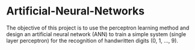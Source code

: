 # Artificial-Neural-Networks
The objective of this project is to use the perceptron learning method and design an artificial neural network (ANN) to train a simple system (single layer perceptron) for the recognition of handwritten digits (0, 1, …, 9).
